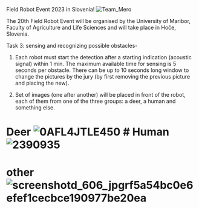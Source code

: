 Field Robot Event 2023 in Slovenia! 
![Team_Mero](https://github.com/gupsha3g/Object_classification/assets/154444785/b69a80b0-453a-453f-adc7-8e73d1661f33)

The 20th Field Robot Event will be organised by the University of Maribor, Faculty of Agriculture and Life Sciences and will take place in Hoče, Slovenia.

Task 3: sensing and recognizing possible obstacles-

1. Each robot must start the detection after a starting indication (acoustic signal) within 1 min.
The maximum available time for sensing is 5 seconds per obstacle. There can be up to 10 seconds long window to change the pictures by the jury (by first removing the previous picture and placing the new). 

2. Set of images (one after another) will be placed in front of the robot, each of them from one of the three groups: a deer, a human and something else.

# Deer ![0AFL4JTLE450](https://github.com/gupsha3g/Object_classification/assets/154444785/f0defb98-f084-4525-85c7-86e0535ed7bd) # Human ![2390935](https://github.com/gupsha3g/Object_classification/assets/154444785/2fb705d8-e091-4bd4-bea8-72e1105cd2cb)
# other ![screenshotd_606_jpgrf5a54bc0e6efef1cecbce190977be20ea](https://github.com/gupsha3g/Object_classification/assets/154444785/c993938f-3861-42ec-b298-0f729f083bef)
